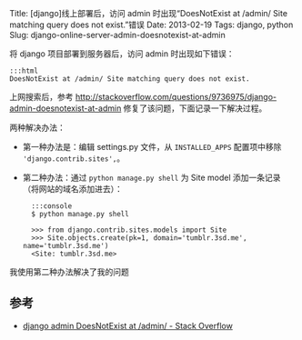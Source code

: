 Title: [django]线上部署后，访问 admin 时出现“DoesNotExist at /admin/ Site matching query does not exist.”错误
Date: 2013-02-19
Tags: django, python
Slug: django-online-server-admin-doesnotexist-at-admin


将 django 项目部署到服务器后，访问 admin 时出现如下错误：

    :::html
    DoesNotExist at /admin/ Site matching query does not exist.

上网搜索后，参考 <http://stackoverflow.com/questions/9736975/django-admin-doesnotexist-at-admin> 修复了该问题，下面记录一下解决过程。

两种解决办法：

* 第一种办法是：编辑 settings.py 文件，从 `INSTALLED_APPS` 配置项中移除 `'django.contrib.sites',`。

* 第二种办法：通过 `python manage.py shell` 为 Site model 添加一条记录（将网站的域名添加进去）：

        :::console
        $ python manage.py shell
 
        >>> from django.contrib.sites.models import Site
        >>> Site.objects.create(pk=1, domain='tumblr.3sd.me', name='tumblr.3sd.me')
        <Site: tumblr.3sd.me>

我使用第二种办法解决了我的问题

## 参考

* [django admin DoesNotExist at /admin/ - Stack Overflow](http://stackoverflow.com/questions/9736975/django-admin-doesnotexist-at-admin)
